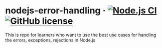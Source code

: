 # nodejs-error-handling &middot; [![Node.js CI](https://github.com/pouria-mirebrahimi/nodejs-error-handling/actions/workflows/node.js.yml/badge.svg)](https://github.com/pouria-mirebrahimi/nodejs-error-handling/actions/workflows/node.js.yml) [![GitHub license](https://img.shields.io/badge/license-MIT-blue.svg)](https://github.com/pouria-mirebrahimi/nodejs-error-handling/blob/master/License)
This is repo for learners who want to use the best use cases for handling the errors, exceptions, rejections in Node.js 
